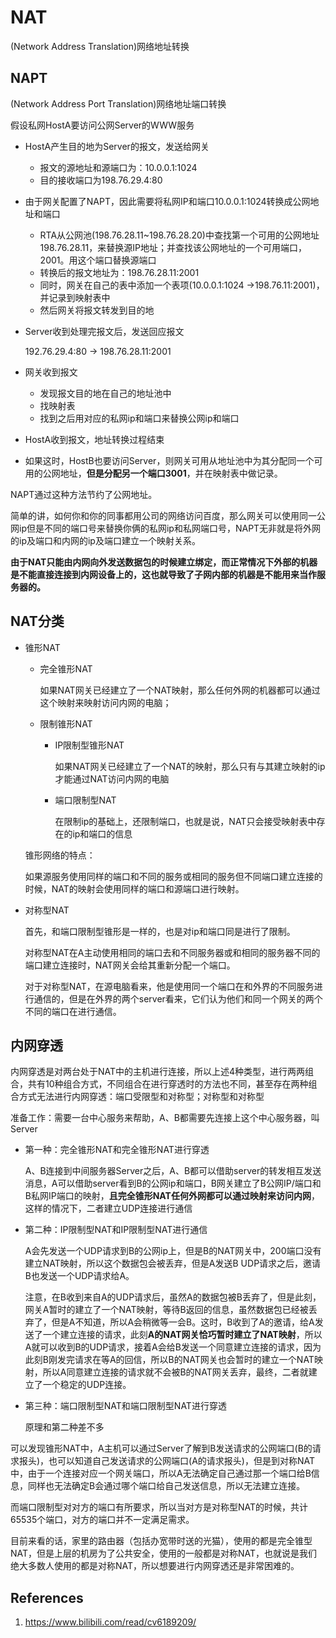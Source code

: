 # NAT

(Network Address Translation)网络地址转换

## NAPT

(Network Address Port Translation)网络地址端口转换

假设私网HostA要访问公网Server的WWW服务

- HostA产生目的地为Server的报文，发送给网关

  - 报文的源地址和源端口为：10.0.0.1:1024
  - 目的接收端口为198.76.29.4:80

- 由于网关配置了NAPT，因此需要将私网IP和端口10.0.0.1:1024转换成公网地址和端口

  - RTA从公网池(198.76.28.11~198.76.28.20)中查找第一个可用的公网地址198.76.28.11，来替换源IP地址；并查找该公网地址的一个可用端口，2001。用这个端口替换源端口
  - 转换后的报文地址为：198.76.28.11:2001
  - 同时，网关在自己的表中添加一个表项(10.0.0.1:1024 ->198.76.11:2001)，并记录到映射表中
  - 然后网关将报文转发到目的地

- Server收到处理完报文后，发送回应报文

  192.76.29.4:80 -> 198.76.28.11:2001

- 网关收到报文

  - 发现报文目的地在自己的地址池中
  - 找映射表
  - 找到之后用对应的私网ip和端口来替换公网ip和端口

- HostA收到报文，地址转换过程结束

- 如果这时，HostB也要访问Server，则网关可用从地址池中为其分配同一个可用的公网地址，**但是分配另一个端口3001**，并在映射表中做记录。

NAPT通过这种方法节约了公网地址。

简单的讲，如何你和你的同事都用公司的网络访问百度，那么网关可以使用同一公网ip但是不同的端口号来替换你俩的私网ip和私网端口号，NAPT无非就是将外网的ip及端口和内网的ip及端口建立一个映射关系。

**由于NAT只能由内网向外发送数据包的时候建立绑定，而正常情况下外部的机器是不能直接连接到内网设备上的，这也就导致了子网内部的机器是不能用来当作服务器的。**

## NAT分类

- 锥形NAT

  - 完全锥形NAT

    如果NAT网关已经建立了一个NAT映射，那么任何外网的机器都可以通过这个映射来映射访问内网的电脑；

  - 限制锥形NAT

    - IP限制型锥形NAT

      如果NAT网关已经建立了一个NAT的映射，那么只有与其建立映射的ip才能通过NAT访问内网的电脑

    - 端口限制型NAT

      在限制ip的基础上，还限制端口，也就是说，NAT只会接受映射表中存在的ip和端口的信息

  锥形网络的特点：

  如果源服务使用同样的端口和不同的服务或相同的服务但不同端口建立连接的时候，NAT的映射会使用同样的端口和源端口进行映射。

- 对称型NAT

  首先，和端口限制型锥形是一样的，也是对ip和端口同是进行了限制。

  对称型NAT在A主动使用相同的端口去和不同服务器或和相同的服务器不同的端口建立连接时，NAT网关会给其重新分配一个端口。

  对于对称型NAT，在源电脑看来，他是使用同一个端口在和外界的不同服务进行通信的，但是在外界的两个server看来，它们认为他们和同一个网关的两个不同的端口在进行通信。

## 内网穿透

内网穿透是对两台处于NAT中的主机进行连接，所以上述4种类型，进行两两组合，共有10种组合方式，不同组合在进行穿透时的方法也不同，甚至存在两种组合方式无法进行内网穿透：端口受限型和对称型；对称型和对称型

准备工作：需要一台中心服务来帮助，A、B都需要先连接上这个中心服务器，叫Server

- 第一种：完全锥形NAT和完全锥形NAT进行穿透

  A、B连接到中间服务器Server之后，A、B都可以借助server的转发相互发送消息，A可以借助server看到B的公网ip和端口，B网关建立了B公网IP/端口和B私网IP端口的映射，**且完全锥形NAT任何外网都可以通过映射来访问内网**，这样的情况下，二者建立UDP连接进行通信

- 第二种：IP限制型NAT和IP限制型NAT进行通信

  A会先发送一个UDP请求到B的公网ip上，但是B的NAT网关中，200端口没有建立NAT映射，所以这个数据包会被丢弃，但是A发送B UDP请求之后，邀请B也发送一个UDP请求给A。

  注意，在B收到来自A的UDP请求后，虽然A的数据包被B丢弃了，但是此刻，网关A暂时的建立了一个NAT映射，等待B返回的信息，虽然数据包已经被丢弃了，但是A不知道，所以A会稍微等一会B。这时，B收到了A的邀请，给A发送了一个建立连接的请求，此刻**A的NAT网关恰巧暂时建立了NAT映射**，所以A就可以收到B的UDP请求，接着A会给B发送一个同意建立连接的请求，因为此刻B刚发完请求在等A的回信，所以B的NAT网关也会暂时的建立一个NAT映射，所以A同意建立连接的请求就不会被B的NAT网关丢弃，最终，二者就建立了一个稳定的UDP连接。 

- 第三种：端口限制型NAT和端口限制型NAT进行穿透

  原理和第二种差不多

可以发现锥形NAT中，A主机可以通过Server了解到B发送请求的公网端口(B的请求报头)，也可以知道自己发送请求的公网端口(A的请求报头)，但是到对称NAT中，由于一个连接对应一个网关端口，所以A无法确定自己通过那一个端口给B信息，同样也无法确定B会通过哪个端口给自己发送信息，所以无法建立连接。

而端口限制型对对方的端口有所要求，所以当对方是对称型NAT的时候，共计65535个端口，对方的端口并不一定满足需求。

目前来看的话，家里的路由器（包括办宽带时送的光猫），使用的都是完全锥型NAT，但是上层的机房为了公共安全，使用的一般都是对称NAT，也就说是我们绝大多数人使用的都是对称NAT，所以想要进行内网穿透还是非常困难的。

## References

1. https://www.bilibili.com/read/cv6189209/
